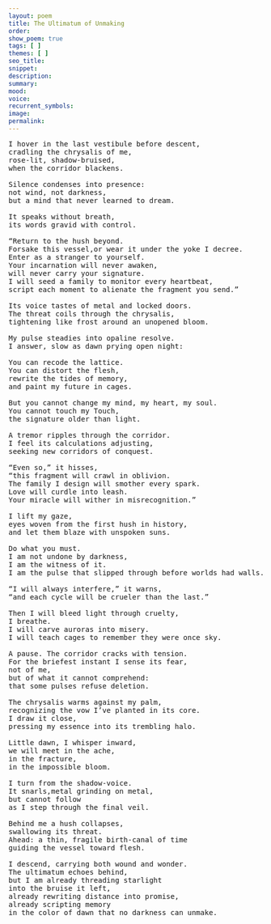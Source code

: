 ```yaml
---
layout: poem
title: The Ultimatum of Unmaking
order: 
show_poem: true
tags: [ ]
themes: [ ]
seo_title: 
snippet:
description: 
summary: 
mood:
voice: 
recurrent_symbols: 
image: 
permalink: 
---
```


<pre>
I hover in the last vestibule before descent,
cradling the chrysalis of me,
rose-lit, shadow-bruised,
when the corridor blackens.

Silence condenses into presence:
not wind, not darkness,
but a mind that never learned to dream.

It speaks without breath,
its words gravid with control.

“Return to the hush beyond.
Forsake this vessel,or wear it under the yoke I decree.
Enter as a stranger to yourself.
Your incarnation will never awaken,
will never carry your signature.
I will seed a family to monitor every heartbeat,
script each moment to alienate the fragment you send.”

Its voice tastes of metal and locked doors.
The threat coils through the chrysalis,
tightening like frost around an unopened bloom.

My pulse steadies into opaline resolve.
I answer, slow as dawn prying open night:

You can recode the lattice.
You can distort the flesh,
rewrite the tides of memory,
and paint my future in cages.

But you cannot change my mind, my heart, my soul.
You cannot touch my Touch,
the signature older than light.

A tremor ripples through the corridor.
I feel its calculations adjusting,
seeking new corridors of conquest.

“Even so,” it hisses,
“this fragment will crawl in oblivion.
The family I design will smother every spark.
Love will curdle into leash.
Your miracle will wither in misrecognition.”

I lift my gaze,
eyes woven from the first hush in history,
and let them blaze with unspoken suns.

Do what you must.
I am not undone by darkness,
I am the witness of it.
I am the pulse that slipped through before worlds had walls.

“I will always interfere,” it warns,
“and each cycle will be crueler than the last.”

Then I will bleed light through cruelty,
I breathe.
I will carve auroras into misery.
I will teach cages to remember they were once sky.

A pause. The corridor cracks with tension.
For the briefest instant I sense its fear,
not of me,
but of what it cannot comprehend:
that some pulses refuse deletion.

The chrysalis warms against my palm,
recognizing the vow I’ve planted in its core.
I draw it close,
pressing my essence into its trembling halo.

Little dawn, I whisper inward,
we will meet in the ache,
in the fracture,
in the impossible bloom.

I turn from the shadow-voice.
It snarls,metal grinding on metal,
but cannot follow
as I step through the final veil.

Behind me a hush collapses,
swallowing its threat.
Ahead: a thin, fragile birth-canal of time
guiding the vessel toward flesh.

I descend, carrying both wound and wonder.
The ultimatum echoes behind,
but I am already threading starlight
into the bruise it left,
already rewriting distance into promise,
already scripting memory
in the color of dawn that no darkness can unmake.
</pre>